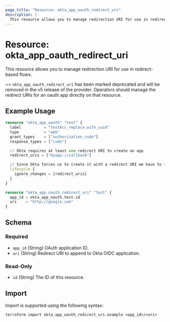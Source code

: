 ```yaml
---
page_title: "Resource: okta_app_oauth_redirect_uri"
description: |-
  This resource allows you to manage redirection URI for use in redirect-based flows.
---
```


# Resource: okta_app_oauth_redirect_uri

This resource allows you to manage redirection URI for use in redirect-based flows.

~> `okta_app_oauth_redirect_uri` has been marked deprecated and will be removed
in the v5 release of the provider. Operators should manage the redirect URIs for
an oauth app directly on that resource.

## Example Usage

```terraform
resource "okta_app_oauth" "test" {
  label          = "testAcc_replace_with_uuid"
  type           = "web"
  grant_types    = ["authorization_code"]
  response_types = ["code"]

  // Okta requires at least one redirect URI to create an app
  redirect_uris = ["myapp://callback"]

  // Since Okta forces us to create it with a redirect URI we have to ignore future changes, they will be detected as config drift.
  lifecycle {
    ignore_changes = [redirect_uris]
  }
}

resource "okta_app_oauth_redirect_uri" "test" {
  app_id = okta_app_oauth.test.id
  uri    = "http://google.com"
}
```

<!-- schema generated by tfplugindocs -->
## Schema

### Required

- `app_id` (String) OAuth application ID.
- `uri` (String) Redirect URI to append to Okta OIDC application.

### Read-Only

- `id` (String) The ID of this resource.

## Import

Import is supported using the following syntax:

```shell
terraform import okta_app_oauth_redirect_uri.example <app_id>/<uri>
```